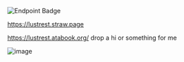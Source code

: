 ![Endpoint Badge](https://img.shields.io/endpoint?url=https%3A%2F%2Fhits.dwyl.com%2Flustrest%2Flustrest.json&style=flat&logo=%23541BAE&logoColor=CEBE61&logoSize=auto&label=%E2%9C%B5&labelColor=E2E2EE&color=7586A1)

https://lustrest.straw.page

https://lustrest.atabook.org/
drop a hi or something for me 

![image](https://github.com/user-attachments/assets/f38e0b66-57aa-4c13-a091-fc6f4e25cad0)





